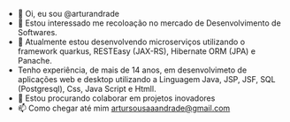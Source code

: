 - 👋 Oi, eu sou @arturandrade
- 👀 Estou interessado me recoloação no mercado de Desenvolvimento de Softwares.
- 🌱 Atualmente estou desenvolvendo microserviços utilizando o framework quarkus, RESTEasy (JAX-RS), Hibernate ORM (JPA) e Panache.
- Tenho experiência, de mais de 14 anos, em desenvolvimeto de aplicações web e desktop utilizando a Linguagem Java, JSP, JSF, SQL (Postgresql), Css, Java Script e Htmll.
- 💞️ Estou procurando colaborar em projetos inovadores 
- 📫 Como chegar até mim artursousaaandrade@gmail.com

<!---
arturandrade/arturandrade is a ✨ special ✨ repository because its `README.md` (this file) appears on your GitHub profile.
You can click the Preview link to take a look at your changes.
--->
